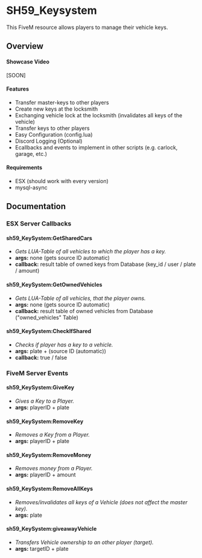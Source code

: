 # SH59_Keysystem
This FiveM resource allows players to manage their vehicle keys.

## Overview
#### Showcase Video
[SOON]

#### Features
- Transfer master-keys to other players
- Create new keys at the locksmith
- Exchanging vehicle lock at the locksmith (invalidates all keys of the vehicle)
- Transfer keys to other players
- Easy Configuration (config.lua)
- Discord Logging (Optional)
- Ecallbacks and events to implement in other scripts (e.g. carlock, garage, etc.)


#### Requirements
- ESX (should work with every version)
- mysql-async

## Documentation
### ESX Server Callbacks

#### sh59_KeySystem:GetSharedCars
- *Gets LUA-Table of all vehicles to which the player has a key.*
- **args:** none (gets source ID automatic)
- **callback:** result table of owned keys from Database (key_id / user / plate / amount)

#### sh59_KeySystem:GetOwnedVehicles
- *Gets LUA-Table of all vehicles, that the player owns.*
- **args:** none (gets source ID automatic)
- **callback:** result table of owned vehicles from Database ("owned_vehicles" Table)

#### sh59_KeySystem:CheckIfShared
- *Checks if player has a key to a vehicle.*
- **args:** plate + (source ID (automatic))
- **callback:** true / false

### FiveM Server Events

#### sh59_KeySystem:GiveKey
- *Gives a Key to a Player.*
- **args:** playerID + plate

#### sh59_KeySystem:RemoveKey
- *Removes a Key from a Player.*
- **args:** playerID + plate

#### sh59_KeySystem:RemoveMoney
- *Removes money from a Player.*
- **args:** playerID + amount

#### sh59_KeySystem:RemoveAllKeys
- *Removes/invalidates all keys of a Vehicle (does not affect the master key).*
- **args:** plate

#### sh59_KeySystem:giveawayVehicle
- *Transfers Vehicle ownership to an other player (target).*
- **args:** targetID + plate
